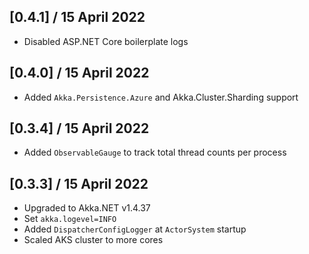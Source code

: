 ## [0.4.1] / 15 April 2022
- Disabled ASP.NET Core boilerplate logs

## [0.4.0] / 15 April 2022
- Added `Akka.Persistence.Azure` and Akka.Cluster.Sharding support

## [0.3.4] / 15 April 2022
- Added `ObservableGauge` to track total thread counts per process

## [0.3.3] / 15 April 2022
- Upgraded to Akka.NET v1.4.37
- Set `akka.logevel=INFO`
- Added `DispatcherConfigLogger` at `ActorSystem` startup
- Scaled AKS cluster to more cores